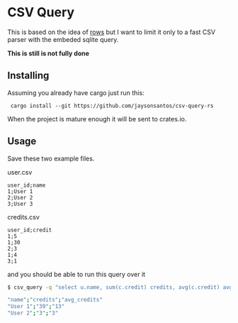 # CSV Query
This is based on the idea of [rows](https://github.com/turicas/rows) but I want to limit it only to a fast CSV parser with the embeded sqlite query.

**This is still is not fully done**

## Installing
Assuming you already have cargo just run this:
```
 cargo install --git https://github.com/jaysonsantos/csv-query-rs
```
When the project is mature enough it will be sent to crates.io.

## Usage
Save these two example files.

user.csv
```csv
user_id;name
1;User 1
2;User 2
3;User 3
```

credits.csv
```csv
user_id;credit
1;5
1;30
2;3
1;4
3;1
```
and you should be able to run this query over it
```bash
$ csv_query -q "select u.name, sum(c.credit) credits, avg(c.credit) avg_credits from table1 u join table2 c on u.user_id = c.user_id group by u.user_id having avg(c.credit) >= 3" -f user.csv -f credits.csv

"name";"credits";"avg_credits"
"User 1";"39";"13"
"User 2";"3";"3"
```
